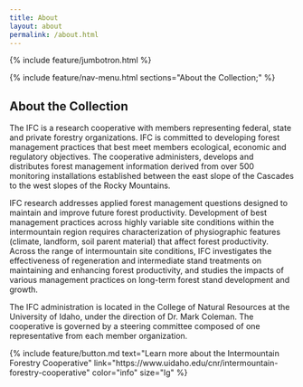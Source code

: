 ```yaml
---
title: About
layout: about
permalink: /about.html
---
```

{% include feature/jumbotron.html %} 

{% include feature/nav-menu.html sections="About the Collection;" %} 

## About the Collection

The IFC is a research cooperative with members representing federal, state and private forestry organizations. IFC is committed to developing forest management practices that best meet members ecological, economic and regulatory objectives. The cooperative administers, develops and distributes forest management information derived from over 500 monitoring installations established between the east slope of the Cascades to the west slopes of the Rocky Mountains.

IFC research addresses applied forest management questions designed to maintain and improve future forest productivity. Development of best management practices across highly variable site conditions within the intermountain region requires characterization of physiographic features (climate, landform, soil parent material) that affect forest productivity. Across the range of intermountain site conditions, IFC investigates the effectiveness of regeneration and intermediate stand treatments on maintaining and enhancing forest productivity, and studies the impacts of various management practices on long-term forest stand development and growth.

The IFC administration is located in the College of Natural Resources at the University of Idaho, under the direction of Dr. Mark Coleman. The cooperative is governed by a steering committee composed of one representative from each member organization.

<div class="text-center" markdown="1">
{% include feature/button.md text="Learn more about the Intermountain Forestry Cooperative" link="https://www.uidaho.edu/cnr/intermountain-forestry-cooperative" color="info" size="lg" %}
</div>

<div class="clearfix"></div>

